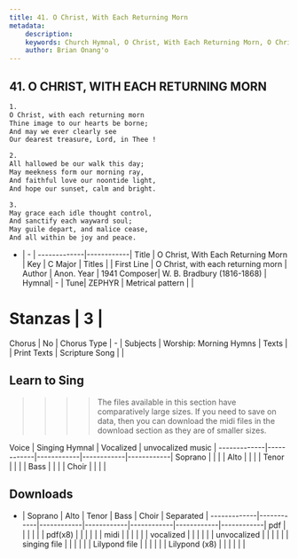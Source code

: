 ```yaml
---
title: 41. O Christ, With Each Returning Morn
metadata:
    description: 
    keywords: Church Hymnal, O Christ, With Each Returning Morn, O Christ, with each returning morn, 
    author: Brian Onang'o
---
```



## 41. O CHRIST, WITH EACH RETURNING MORN

```txt
1.
O Christ, with each returning morn 
Thine image to our hearts be borne; 
And may we ever clearly see 
Our dearest treasure, Lord, in Thee ! 

2.
All hallowed be our walk this day; 
May meekness form our morning ray, 
And faithful love our noontide light, 
And hope our sunset, calm and bright. 

3.
May grace each idle thought control, 
And sanctify each wayward soul; 
May guile depart, and malice cease, 
And all within be joy and peace.

```

- |   -  |
-------------|------------|
Title | O Christ, With Each Returning Morn |
Key | C Major |
Titles |  |
First Line | O Christ, with each returning morn |
Author |  Anon.
Year | 1941
Composer| W. B. Bradbury (1816-1868) |
Hymnal|  - |
Tune| ZEPHYR |
Metrical pattern | |
# Stanzas | 3 |
Chorus | No |
Chorus Type | - |
Subjects | Worship: Morning Hymns |
Texts |  |
Print Texts | 
Scripture Song |  |
  
## Learn to Sing

>>>> The files available in this section have comparatively large sizes. If you need to save on data, then you can download the midi files in the download section as they are of smaller sizes.

Voice |  Singing Hymnal | Vocalized | unvocalized music |
-------------|------------|------------|------------|------------|
Soprano | | | |
Alto | | | |
Tenor | | | |
Bass | | | |
Choir | | | |

## Downloads

- |  Soprano | Alto | Tenor | Bass | Choir | Separated |
-------------|------------|------------|------------|------------|------------|------------|
pdf | | | | | |
pdf(x8) | | | | | |
midi | | | | | |
vocalized | | | | | |
unvocalized | | | | | |
singing file | | | | | |
Lilypond file | | | | | |
Lilypond (x8) | | | | | |
  